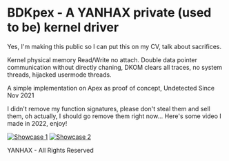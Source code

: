 # BDKpex - A YANHAX private (used to be) kernel driver

Yes, I'm making this public so I can put this on my CV, talk about sacrifices.

Kernel physical memory Read/Write no attach. Double data pointer communication without directly chaning, DKOM clears all traces, no system threads, hijacked usermode threads.

A simple implementation on Apex as proof of concept, Undetected Since Nov 2021

I didn't remove my function signatures, please don't steal them and sell them, oh actually, I should go remove them right now... Here's some video I made in 2022, enjoy!


[![Showcase 1](https://img.youtube.com/vi/fQQOC9evsuE/0.jpg)](https://www.youtube.com/watch?v=fQQOC9evsuE)
[![Showcase 2](https://img.youtube.com/vi/-Jm-8XeVV5c/0.jpg)](https://www.youtube.com/watch?v=-Jm-8XeVV5c)

YANHAX - All Rights Reserved
